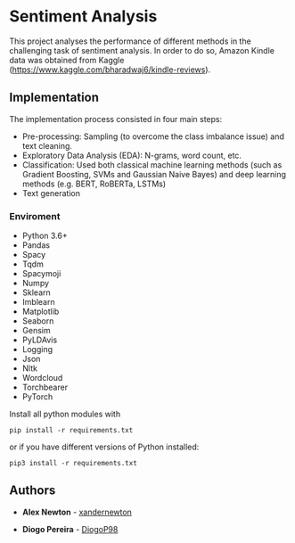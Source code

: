 # Sentiment Analysis

This project analyses the performance of different methods in the challenging task of sentiment analysis. In order to do so, Amazon Kindle data was obtained from Kaggle (https://www.kaggle.com/bharadwaj6/kindle-reviews).


## Implementation

The implementation process consisted in four main steps:
* Pre-processing: Sampling (to overcome the class imbalance issue) and text cleaning.
* Exploratory Data Analysis (EDA): N-grams, word count, etc.
* Classification: Used both classical machine learning methods (such as Gradient Boosting, SVMs and Gaussian Naive Bayes) and deep learning methods (e.g. BERT, RoBERTa, LSTMs)
* Text generation

### Enviroment

* Python 3.6+
* Pandas
* Spacy
* Tqdm
* Spacymoji
* Numpy
* Sklearn
* Imblearn
* Matplotlib
* Seaborn
* Gensim
* PyLDAvis
* Logging
* Json
* Nltk
* Wordcloud
* Torchbearer
* PyTorch

Install all python modules with

```
pip install -r requirements.txt
```
or if you have different versions of Python installed:
```
pip3 install -r requirements.txt
```

## Authors

* **Alex Newton** - [xandernewton](https://github.com/xandernewton)

* **Diogo Pereira** - [DiogoP98](https://github.com/DiogoP98)




